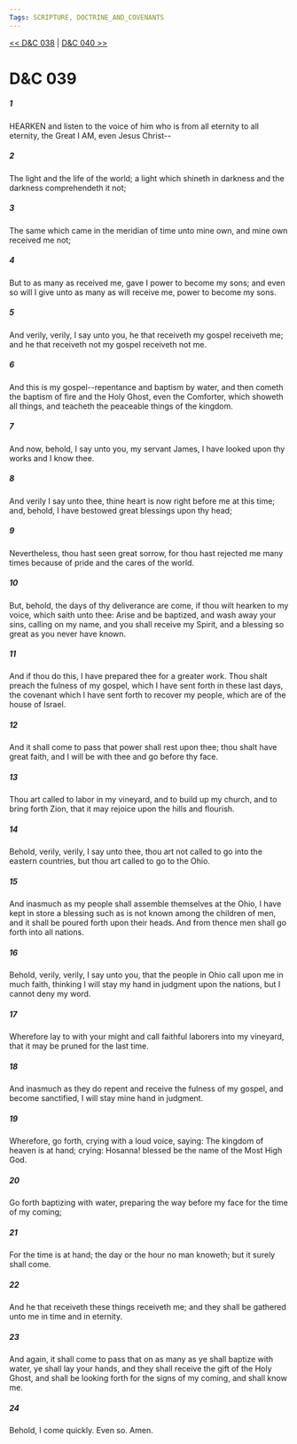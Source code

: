 ```yaml
---
Tags: SCRIPTURE, DOCTRINE_AND_COVENANTS
---
```


[<< D&C 038](DOCTRINE_AND_COVENANTS/D&C_038.md) | [D&C 040 >>](DOCTRINE_AND_COVENANTS/D&C_040.md)

# D&C 039

##### 1
 HEARKEN and listen to the voice of him who is from all eternity to all eternity, the Great I AM, even Jesus Christ--
##### 2
 The light and the life of the world; a light which shineth in darkness and the darkness comprehendeth it not;
##### 3
 The same which came in the meridian of time unto mine own, and mine own received me not;
##### 4
 But to as many as received me, gave I power to become my sons; and even so will I give unto as many as will receive me, power to become my sons.
##### 5
 And verily, verily, I say unto you, he that receiveth my gospel receiveth me; and he that receiveth not my gospel receiveth not me.
##### 6
 And this is my gospel--repentance and baptism by water, and then cometh the baptism of fire and the Holy Ghost, even the Comforter, which showeth all things, and teacheth the peaceable things of the kingdom.
##### 7
 And now, behold, I say unto you, my servant James, I have looked upon thy works and I know thee.
##### 8
 And verily I say unto thee, thine heart is now right before me at this time; and, behold, I have bestowed great blessings upon thy head;
##### 9
 Nevertheless, thou hast seen great sorrow, for thou hast rejected me many times because of pride and the cares of the world.
##### 10
 But, behold, the days of thy deliverance are come, if thou wilt hearken to my voice, which saith unto thee: Arise and be baptized, and wash away your sins, calling on my name, and you shall receive my Spirit, and a blessing so great as you never have known.
##### 11
 And if thou do this, I have prepared thee for a greater work. Thou shalt preach the fulness of my gospel, which I have sent forth in these last days, the covenant which I have sent forth to recover my people, which are of the house of Israel.
##### 12
 And it shall come to pass that power shall rest upon thee; thou shalt have great faith, and I will be with thee and go before thy face.
##### 13
 Thou art called to labor in my vineyard, and to build up my church, and to bring forth Zion, that it may rejoice upon the hills and flourish.
##### 14
 Behold, verily, verily, I say unto thee, thou art not called to go into the eastern countries, but thou art called to go to the Ohio.
##### 15
 And inasmuch as my people shall assemble themselves at the Ohio, I have kept in store a blessing such as is not known among the children of men, and it shall be poured forth upon their heads. And from thence men shall go forth into all nations.
##### 16
 Behold, verily, verily, I say unto you, that the people in Ohio call upon me in much faith, thinking I will stay my hand in judgment upon the nations, but I cannot deny my word.
##### 17
 Wherefore lay to with your might and call faithful laborers into my vineyard, that it may be pruned for the last time.
##### 18
 And inasmuch as they do repent and receive the fulness of my gospel, and become sanctified, I will stay mine hand in judgment.
##### 19
 Wherefore, go forth, crying with a loud voice, saying: The kingdom of heaven is at hand; crying: Hosanna! blessed be the name of the Most High God.
##### 20
 Go forth baptizing with water, preparing the way before my face for the time of my coming;
##### 21
 For the time is at hand; the day or the hour no man knoweth; but it surely shall come.
##### 22
 And he that receiveth these things receiveth me; and they shall be gathered unto me in time and in eternity.
##### 23
 And again, it shall come to pass that on as many as ye shall baptize with water, ye shall lay your hands, and they shall receive the gift of the Holy Ghost, and shall be looking forth for the signs of my coming, and shall know me.
##### 24
 Behold, I come quickly. Even so. Amen.
